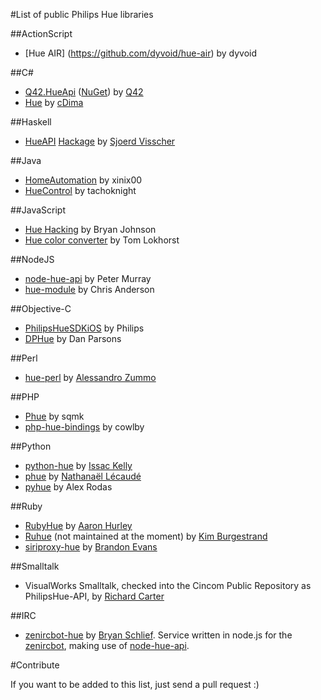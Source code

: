 #List of public Philips Hue libraries

##ActionScript
* [Hue AIR] (https://github.com/dyvoid/hue-air) by dyvoid

##C\# 
* [Q42.HueApi](https://github.com/Q42/Q42.HueApi) ([NuGet](https://nuget.org/packages/Q42.HueApi)) by [Q42](http://q42.nl)
* [Hue](https://github.com/cDima/Hue) by [cDima](http://dima.sadakov.com/)

##Haskell
* [HueAPI](https://github.com/sjoerdvisscher/HueAPI) [Hackage](http://hackage.haskell.org/package/HueAPI) by [Sjoerd Visscher](http://sjoerdvisscher.handcraft.com/)

##Java
* [HomeAutomation](https://github.com/xinix00/HomeAutomation) by xinix00
* [HueControl](https://github.com/tachoknight/HueControl) by tachoknight

##JavaScript
* [Hue Hacking](https://github.com/bjohnso5/hue-hacking) by Bryan Johnson
* [Hue color converter](https://github.com/Q42/hue-color-converter) by Tom Lokhorst

##NodeJS
* [node-hue-api](https://github.com/peter-murray/node-hue-api) by Peter Murray 
* [hue-module](https://github.com/whyohwhyamihere/hue-module) by Chris Anderson

##Objective-C
* [PhilipsHueSDKiOS](https://github.com/PhilipsHue/PhilipsHueSDKiOS) by Philips
* [DPHue](https://github.com/danparsons/DPHue) by Dan Parsons

##Perl
* [hue-perl](https://github.com/dwery/hue-perl) by [Alessandro Zummo](http://www.towertech.it)

##PHP
* [Phue](https://github.com/sqmk/Phue) by sqmk
* [php-hue-bindings](https://github.com/cowlby/php-hue-bindings) by cowlby

##Python
  
* [python-hue](https://github.com/issackelly/python-hue) by [Issac Kelly](https://twitter.com/issackelly/)
* [phue](https://github.com/studioimaginaire/phue) by [Nathanaël Lécaudé](https://studioimaginaire.com/)
* [pyhue](https://github.com/alexrdp90/pyhue) by Alex Rodas

##Ruby

* [RubyHue](https://github.com/AaronH/RubyHue) by [Aaron Hurley](http://zealog.com)
* [Ruhue](https://github.com/Burgestrand/ruhue) (not maintained at the moment) by [Kim Burgestrand](http://burgestrand.se/)
* [siriproxy-hue](https://github.com/interstateone/siriproxy-hue) by [Brandon Evans](http://brandonevans.ca/)

##Smalltalk

* VisualWorks Smalltalk, checked into the Cincom Public Repository as PhilipsHue-API, by [Richard Carter](http://uk.linkedin.com/in/richiecarter)

##IRC

* [zenircbot-hue](https://github.com/bschlief/zenircbot-hue) by [Bryan Schlief](https://github.com/bschlief).  Service written in node.js for the [zenircbot](https://github.com/wraithan/zenircbot/), making use of [node-hue-api](https://github.com/peter-murray/node-hue-api).

#Contribute

If you want to be added to this list, just send a pull request :)
